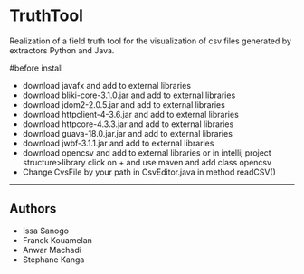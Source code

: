 # TruthTool

Realization of a field truth tool for the visualization of csv files generated by extractors Python and Java.

#before install
* download javafx and add to external libraries
* download bliki-core-3.1.0.jar and add to external libraries
* download jdom2-2.0.5.jar and add to external libraries
* download httpclient-4-3.6.jar and add to external libraries
* download httpcore-4.3.3.jar and add to external libraries
* download guava-18.0.jar.jar and add to external libraries
* download jwbf-3.1.1.jar and add to external libraries
* download opencsv and add to external libraries or in intellij project structure>library click on + and use maven and add class opencsv
* Change CvsFile by your path in CsvEditor.java in method readCSV()

-------------------------------------------------------------------------------------------------
## Authors

* Issa Sanogo
* Franck Kouamelan
* Anwar Machadi
* Stephane Kanga
